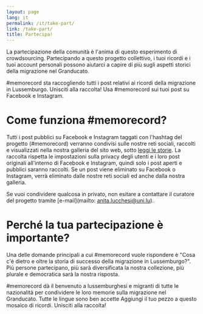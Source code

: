```yaml
---
layout: page
lang: it
permalink: /it/take-part/
link: /take-part/
title: Partecipa!
---
```


La partecipazione della comunità è l'anima di questo esperimento di crowdsourcing. Partecipando a questo progetto collettivo, i tuoi ricordi e i tuoi account personali possono aiutarci a capire di più sugli aspetti storici della migrazione nel Granducato.

#memorecord sta raccogliendo tutti i post relativi ai ricordi della migrazione in Lussemburgo. Unisciti alla raccolta! Usa #memorecord sui tuoi post su Facebook e Instagram.

<!-- more -->

# Come funziona #memorecord?

Tutti i post pubblici su Facebook e Instagram taggati con l'hashtag del progetto (#memorecord) verranno condivisi sulle nostre reti sociali, raccolti e visualizzati nella nostra galleria del sito web, sotto [leggi le storie](https://c2dh.github.io/memorecord/stories/). La raccolta rispetta le impostazioni sulla privacy degli utenti e i loro post originali all'interno di Facebook e Instagram, quindi solo i post aperti e pubblici saranno raccolti. Se un post viene eliminato su Facebook o Instagram, verrà eliminato dalle nostre reti sociali ed anche dalla nostra galleria.

Se vuoi condividere qualcosa in privato, non esitare a contattare il curatore del progetto tramite [e-mail](mailto: anita.lucchesi@uni.lu).

# Perché la tua partecipazione è importante?

Una delle domande principali a cui #memorecord vuole rispondere è "Cosa c'è dietro e oltre la storia di successo della migrazione in Lussemburgo?". Più persone partecipano, più sarà diversificata la nostra collezione, più plurale e democratica sarà la nostra risposta.

#memorecord dà il benvenuto a lussemburghesi e migranti di tutte le nazionalità per condividere le loro memorie sulla migrazione nel Granducato. Tutte le lingue sono ben accette Aggiungi il tuo pezzo a questo mosaico di ricordi. Unisciti alla raccolta!

